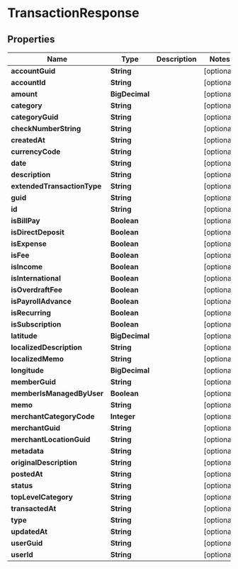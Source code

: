 

# TransactionResponse


## Properties

| Name | Type | Description | Notes |
|------------ | ------------- | ------------- | -------------|
|**accountGuid** | **String** |  |  [optional] |
|**accountId** | **String** |  |  [optional] |
|**amount** | **BigDecimal** |  |  [optional] |
|**category** | **String** |  |  [optional] |
|**categoryGuid** | **String** |  |  [optional] |
|**checkNumberString** | **String** |  |  [optional] |
|**createdAt** | **String** |  |  [optional] |
|**currencyCode** | **String** |  |  [optional] |
|**date** | **String** |  |  [optional] |
|**description** | **String** |  |  [optional] |
|**extendedTransactionType** | **String** |  |  [optional] |
|**guid** | **String** |  |  [optional] |
|**id** | **String** |  |  [optional] |
|**isBillPay** | **Boolean** |  |  [optional] |
|**isDirectDeposit** | **Boolean** |  |  [optional] |
|**isExpense** | **Boolean** |  |  [optional] |
|**isFee** | **Boolean** |  |  [optional] |
|**isIncome** | **Boolean** |  |  [optional] |
|**isInternational** | **Boolean** |  |  [optional] |
|**isOverdraftFee** | **Boolean** |  |  [optional] |
|**isPayrollAdvance** | **Boolean** |  |  [optional] |
|**isRecurring** | **Boolean** |  |  [optional] |
|**isSubscription** | **Boolean** |  |  [optional] |
|**latitude** | **BigDecimal** |  |  [optional] |
|**localizedDescription** | **String** |  |  [optional] |
|**localizedMemo** | **String** |  |  [optional] |
|**longitude** | **BigDecimal** |  |  [optional] |
|**memberGuid** | **String** |  |  [optional] |
|**memberIsManagedByUser** | **Boolean** |  |  [optional] |
|**memo** | **String** |  |  [optional] |
|**merchantCategoryCode** | **Integer** |  |  [optional] |
|**merchantGuid** | **String** |  |  [optional] |
|**merchantLocationGuid** | **String** |  |  [optional] |
|**metadata** | **String** |  |  [optional] |
|**originalDescription** | **String** |  |  [optional] |
|**postedAt** | **String** |  |  [optional] |
|**status** | **String** |  |  [optional] |
|**topLevelCategory** | **String** |  |  [optional] |
|**transactedAt** | **String** |  |  [optional] |
|**type** | **String** |  |  [optional] |
|**updatedAt** | **String** |  |  [optional] |
|**userGuid** | **String** |  |  [optional] |
|**userId** | **String** |  |  [optional] |



